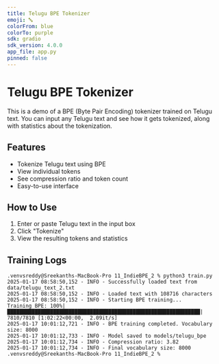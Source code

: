 ```yaml
---
title: Telugu BPE Tokenizer
emoji: 🔤
colorFrom: blue
colorTo: purple
sdk: gradio
sdk_version: 4.0.0
app_file: app.py
pinned: false
---
```


# Telugu BPE Tokenizer

This is a demo of a BPE (Byte Pair Encoding) tokenizer trained on Telugu text. You can input any Telugu text and see how it gets tokenized, along with statistics about the tokenization.

## Features

- Tokenize Telugu text using BPE
- View individual tokens
- See compression ratio and token count
- Easy-to-use interface

## How to Use

1. Enter or paste Telugu text in the input box
2. Click "Tokenize"
3. View the resulting tokens and statistics 

## Training Logs

```
.venvsreddy@Sreekanths-MacBook-Pro 11_IndieBPE_2 % python3 train.py                                    
2025-01-17 08:58:50,152 - INFO - Successfully loaded text from data/telugu_text_2.txt
2025-01-17 08:58:50,152 - INFO - Loaded text with 108716 characters
2025-01-17 08:58:50,152 - INFO - Starting BPE training...
Training BPE: 100%|███████████████████████████████████████████████████████████████| 7810/7810 [1:02:22<00:00,  2.09it/s]
2025-01-17 10:01:12,721 - INFO - BPE training completed. Vocabulary size: 8000
2025-01-17 10:01:12,733 - INFO - Model saved to models/telugu_bpe
2025-01-17 10:01:12,734 - INFO - Compression ratio: 3.82
2025-01-17 10:01:12,734 - INFO - Final vocabulary size: 8000
.venvsreddy@Sreekanths-MacBook-Pro 11_IndieBPE_2 % 
```